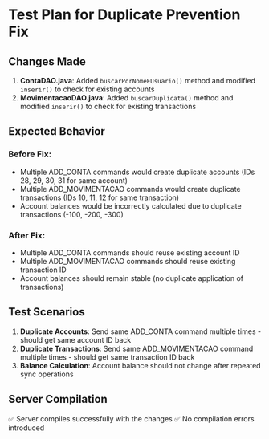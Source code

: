 # Test Plan for Duplicate Prevention Fix

## Changes Made

1. **ContaDAO.java**: Added `buscarPorNomeEUsuario()` method and modified `inserir()` to check for existing accounts
2. **MovimentacaoDAO.java**: Added `buscarDuplicata()` method and modified `inserir()` to check for existing transactions

## Expected Behavior

### Before Fix:
- Multiple ADD_CONTA commands would create duplicate accounts (IDs 28, 29, 30, 31 for same account)
- Multiple ADD_MOVIMENTACAO commands would create duplicate transactions (IDs 10, 11, 12 for same transaction)
- Account balances would be incorrectly calculated due to duplicate transactions (-100, -200, -300)

### After Fix:
- Multiple ADD_CONTA commands should reuse existing account ID
- Multiple ADD_MOVIMENTACAO commands should reuse existing transaction ID  
- Account balances should remain stable (no duplicate application of transactions)

## Test Scenarios

1. **Duplicate Accounts**: Send same ADD_CONTA command multiple times - should get same account ID back
2. **Duplicate Transactions**: Send same ADD_MOVIMENTACAO command multiple times - should get same transaction ID back
3. **Balance Calculation**: Account balance should not change after repeated sync operations

## Server Compilation

✅ Server compiles successfully with the changes
✅ No compilation errors introduced